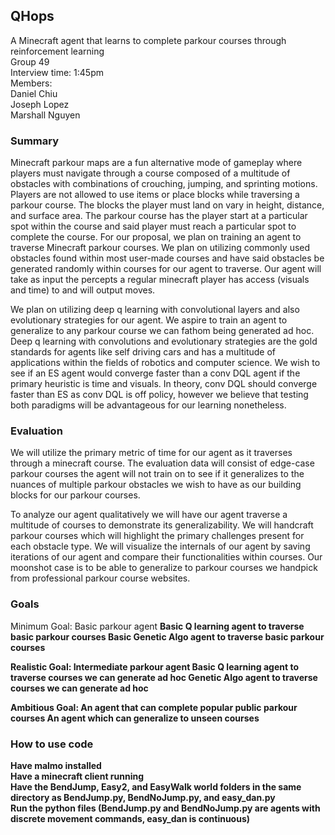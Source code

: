 ## QHops

A Minecraft agent that learns to complete parkour courses through reinforcement learning <br>
Group 49 <br>
Interview time: 1:45pm <br> 
Members:<br>
Daniel Chiu <br>
Joseph Lopez <br>
Marshall Nguyen <br>

### Summary

Minecraft parkour maps are a fun alternative mode of gameplay where players must navigate through a course composed of a multitude of obstacles with combinations of crouching, jumping, and sprinting motions. Players are not allowed to use items or place blocks while traversing a parkour course. The blocks the player must land on vary in height, distance, and surface area. The parkour course has the player start at a particular spot within the course and said player must reach a particular spot to complete the course. For our proposal, we plan on training an agent to traverse Minecraft parkour courses. We plan on utilizing commonly used obstacles found within most user-made courses and have said obstacles be generated randomly within courses for our agent to traverse. Our agent will take as input the percepts a regular minecraft player has access (visuals and time) to and will output moves.

We plan on utilizing deep q learning with convolutional layers and also evolutionary strategies for our agent. We aspire to train an agent to generalize to any parkour course we can fathom being generated ad hoc. Deep q learning with convolutions and evolutionary strategies are the gold standards for agents like self driving cars and has a multitude of applications within the fields of robotics and computer science. We wish to see if an ES agent would converge faster than a conv DQL agent if the primary heuristic is time and visuals. In theory, conv DQL should converge faster than ES as conv DQL is off policy, however we believe that testing both paradigms will be advantageous for our learning nonetheless.  

### Evaluation
 
We will utilize the primary metric of time for our agent as it traverses through a minecraft course. The evaluation data will consist of edge-case parkour courses the agent will not train on to see if it generalizes to the nuances of multiple parkour obstacles we wish to have as our building blocks for our parkour courses.
 
To analyze our agent qualitatively we will have our agent traverse a multitude of courses to demonstrate its generalizability. We will handcraft parkour courses which will highlight the primary challenges present for each obstacle type. We will visualize the internals of our agent by saving iterations of our agent and compare their functionalities within courses. Our moonshot case is to be able to generalize to parkour courses we handpick from professional parkour course websites. 

### Goals

Minimum Goal: Basic parkour agent <b>
Basic Q learning agent to traverse basic parkour courses <b>
Basic Genetic Algo agent to traverse basic parkour courses <b>

Realistic Goal: Intermediate parkour agent <b>
Basic Q learning agent to traverse courses we can generate ad hoc<b>
Genetic Algo agent to traverse courses we can generate ad hoc <b>

Ambitious Goal: An agent that can complete popular public parkour courses<b>
An agent which can generalize to unseen courses <b>


### How to use code

Have malmo installed <br>
Have a minecraft client running <br>
Have the BendJump, Easy2, and EasyWalk world folders in the same directory as BendJump.py, BendNoJump.py, and easy_dan.py <br>
Run the python files (BendJump.py and BendNoJump.py are agents with discrete movement commands, easy_dan is continuous) <br>
